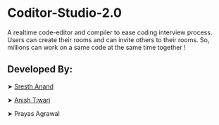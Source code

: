 # Coditor-Studio-2.0
A realtime code-editor and compiler to ease coding interview process. Users can create their rooms and can invite others to their rooms. So, millions can work on a same code at the same time together !
## **Developed By**:
 ➤ [Sresth Anand](https://github.com/Sresthanand)

 ➤ [Anish Tiwari](https://github.com/AnishTiwari16)

 ➤ Prayas Agrawal
